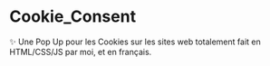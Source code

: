 # Cookie_Consent
✨ Une Pop Up pour les Cookies sur les sites web totalement fait en HTML/CSS/JS par moi, et en français.

